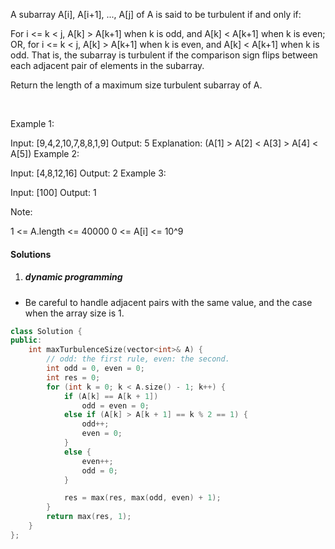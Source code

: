 A subarray A[i], A[i+1], ..., A[j] of A is said to be turbulent if and only if:

For i <= k < j, A[k] > A[k+1] when k is odd, and A[k] < A[k+1] when k is even;
OR, for i <= k < j, A[k] > A[k+1] when k is even, and A[k] < A[k+1] when k is odd.
That is, the subarray is turbulent if the comparison sign flips between each adjacent pair of elements in the subarray.

Return the length of a maximum size turbulent subarray of A.

 

Example 1:

Input: [9,4,2,10,7,8,8,1,9]
Output: 5
Explanation: (A[1] > A[2] < A[3] > A[4] < A[5])
Example 2:

Input: [4,8,12,16]
Output: 2
Example 3:

Input: [100]
Output: 1
 

Note:

1 <= A.length <= 40000
0 <= A[i] <= 10^9

#### Solutions

1. ##### dynamic programming

- Be careful to handle adjacent pairs with the same value, and the case when the array size is 1.

```c++
class Solution {
public:
    int maxTurbulenceSize(vector<int>& A) {
        // odd: the first rule, even: the second.
        int odd = 0, even = 0;
        int res = 0;
        for (int k = 0; k < A.size() - 1; k++) {
            if (A[k] == A[k + 1])
                odd = even = 0;
            else if (A[k] > A[k + 1] == k % 2 == 1) {
                odd++;
                even = 0;
            }
            else {
                even++;
                odd = 0;
            }

            res = max(res, max(odd, even) + 1);
        }
        return max(res, 1);
    }
};
```